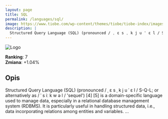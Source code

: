```yaml
---
layout: page
title: SQL
permalink: /languages/sql/
image: https://www.tiobe.com/wp-content/themes/tiobe/tiobe-index/images/SQL.png
description: |
  Structured Query Language (SQL) (pronounced / ˌ ɛ s ˌ k j u ˈ ɛ l / S-Q-L; or alternatively as / ˈ s iː k w ə l / 'sequel') [4] [5] is a domain-specific language used to manage data, especially in a relational database management system (RDBMS). It is particularly useful in handling structured data, i.e., data incorporating relations among entities and variables. ...
---
```


![Logo](https://www.tiobe.com/wp-content/themes/tiobe/tiobe-index/images/SQL.png)

**Ranking**: 7  
**Zmiana**: +1.04%    

## Opis

Structured Query Language (SQL) (pronounced / ˌ ɛ s ˌ k j u ˈ ɛ l / S-Q-L; or alternatively as / ˈ s iː k w ə l / 'sequel') [4] [5] is a domain-specific language used to manage data, especially in a relational database management system (RDBMS). It is particularly useful in handling structured data, i.e., data incorporating relations among entities and variables. ...
